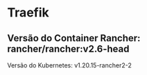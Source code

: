 # Traefik

Versão do Container Rancher: rancher/rancher:v2.6-head
---
Versão do Kubernetes: v1.20.15-rancher2-2
